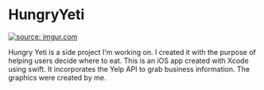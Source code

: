 # HungryYeti

<a href="http://imgur.com/HK8qAkJ"><img src="http://i.imgur.com/HK8qAkJl.jpg" title="source: imgur.com" /></a>

Hungry Yeti is a side project I'm working on. I created it with the purpose of helping users decide where to eat. This is an iOS app created with Xcode using swift. It incorporates the Yelp API to grab business information. The graphics were created by me. 


